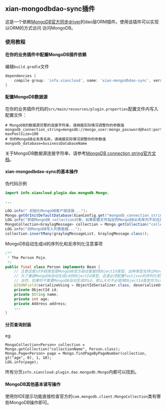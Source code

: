 ## xian-mongodbdao-sync插件
这是一个依赖[MongoDB官方同步driver](http://mongodb.github.io/mongo-java-driver/3.10/driver/)的dao层ORM插件。使用该插件可以实现以ORM的方式访问
访问MongoDB。
### 使用教程
#### 在你的业务插件中配置MongoDB插件依赖
编辑`build.gradle`文件
```gradle
dependencies {
    compile group: 'info.xiancloud', name: 'xian-mongodbdao-sync', version: "${xianVersion}"
}
```
#### 配置MongoDB数据源
在你的业务插件代码的`src/main/resources/plugin.properties`配置文件内写入配置文件：
```properties
# MongoDB的数据源完整的连接字符串，请根据实际情况调整你的参数值
mongodb_connection_string=mongodb://mongo_user:mongo_password@host:port/authenticationDatabase?maxPoolSize=100
# 你的MongoDB业务库名称，请根据实际情况调整你的参数值
mongodb_database=businessDatabaseName
```
关于MongoDB数据源连接字符串，请参考[MongoDB connection string官方文档](https://docs.mongodb.com/manual/reference/connection-string/)。

#### xian-mongodbdao-sync的基本操作
伪代码示例
```java
import info.xiancloud.plugin.dao.mongodb.Mongo;

...

LOG.info(" 初始化MongoDB客户端连接...");
Mongo.getOrInitDefaultDatabase(XianConfig.get("mongodb_connection_string"), XianConfig.get("mongodb_database"));
LOG.info("获取MongoDB collection对象，如果配置文件指定的MongoDB业务库内不存在指定的集合名称，那么新建这个集合...");
MongoCollection<GraylogMessage> collection = Mongo.getCollection("collectionName", GraylogMessage.class);
LOG.info("向MongoDB写入列表数据...");
collection.insertMany(graylogMessageList, GraylogMessage.class));
```

MongoDB自动生成id的序列化和反序列化注意事项
```java
/**
 * The Person Pojo.
 */
public final class Person implements Bean {
    // 注意这里id字段类型是MongoDB官方驱动里面的ObjectId类型，这种类型支持让MongoDB为我们自动生成id
    // 为了兼容MongoDB自动生成id的ObjectId类型，这里必须配置fastjson的序列化和反序列化器
    // 当然，如果你不需要MongoDB自动生成的id，那么大可不必使用ObjectId类型作为id字段
    @JSONField(serializeUsing = ObjectIdSerializer.class, deserializeUsing = HexStringDeserializer.class)
    private ObjectId id;
    private String name;
    private int age;
    private Address address;
    ...
}
```

#### 分页查询封装
eg.
```
MongoCollection<Person> collection = Mongo.getCollection("collectionName", Person.class);
Mongo.Page<Person> page = Mongo.findPageByPageNumber(collection, gt("age", 0), 1, 10);
LOG.info(page);

```
所有分页`info.xiancloud.plugin.dao.mongodb.Mongo`内都可以找到。

#### MongoDB其他基本读写操作
使用你IDE提示功能直接检查官方的`com.mongodb.client.MongoCollection`类有哪些MongoDB操作即可。






